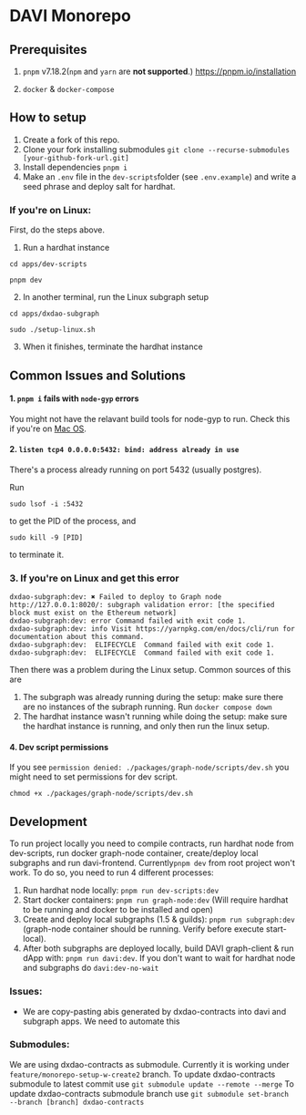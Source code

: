 # DAVI Monorepo

## Prerequisites

1. `pnpm` v7.18.2(`npm` and `yarn` are **not supported**.)
https://pnpm.io/installation

2. `docker` & `docker-compose`

## How to setup

1. Create a fork of this repo.
2. Clone your fork installing submodules `git clone --recurse-submodules [your-github-fork-url.git]`
3. Install dependencies `pnpm i`
4. Make an `.env` file in the `dev-scripts`folder (see `.env.example`) and write a seed phrase and deploy salt for hardhat.

### If you're on Linux:

First, do the steps above.

1. Run a hardhat instance

```
cd apps/dev-scripts

pnpm dev
```

2. In another terminal, run the Linux subgraph setup

```
cd apps/dxdao-subgraph

sudo ./setup-linux.sh
```

3. When it finishes, terminate the hardhat instance

## Common Issues and Solutions

#### 1. `pnpm i` fails with `node-gyp` errors

You might not have the relavant build tools for node-gyp to run. Check this if you're on [Mac OS](https://github.com/nodejs/node-gyp/blob/HEAD/macOS_Catalina.md#The-acid-test).

#### 2. `listen tcp4 0.0.0.0:5432: bind: address already in use`

There's a process already running on port 5432 (usually postgres).

Run

```
sudo lsof -i :5432
```

to get the PID of the process, and

```
sudo kill -9 [PID]
```

to terminate it.

### 3. If you're on Linux and get this error

```
dxdao-subgraph:dev: ✖ Failed to deploy to Graph node http://127.0.0.1:8020/: subgraph validation error: [the specified block must exist on the Ethereum network]
dxdao-subgraph:dev: error Command failed with exit code 1.
dxdao-subgraph:dev: info Visit https://yarnpkg.com/en/docs/cli/run for documentation about this command.
dxdao-subgraph:dev:  ELIFECYCLE  Command failed with exit code 1.
dxdao-subgraph:dev:  ELIFECYCLE  Command failed with exit code 1.
```

Then there was a problem during the Linux setup. Common sources of this are

1. The subgraph was already running during the setup: make sure there are no instances of the subraph running. Run `docker compose down`
2. The hardhat instance wasn't running while doing the setup: make sure the hardhat instance is running, and only then run the linux setup.



#### 4. Dev script permissions
If you see `permission denied: ./packages/graph-node/scripts/dev.sh` you might need to set permissions for dev script.  
```
chmod +x ./packages/graph-node/scripts/dev.sh
```

## Development

To run project locally you need to compile contracts, run hardhat node from dev-scripts, run docker graph-node container, create/deploy local subgraphs and run davi-frontend. Currently`pnpm dev` from root project won't work. To do so, you need to run 4 different processes:

1. Run hardhat node locally: ```pnpm run dev-scripts:dev``` 
2. Start docker containers: ```pnpm run graph-node:dev``` (Will require hardhat to be running and docker to be installed and open)
3. Create and deploy local subgraphs (1.5 & guilds): ```pnpm run subgraph:dev``` (graph-node container should be running. Verify before execute start-local).
4. After both subgraphs are deployed locally, build DAVI graph-client & run dApp with:  ```pnpm run davi:dev```. If you don't want to wait for hardhat node and subgraphs do `davi:dev-no-wait`


### Issues:
- We are copy-pasting abis generated by dxdao-contracts into davi and subgraph apps. We need to automate this

### Submodules: 
We are using dxdao-contracts as submodule. Currently it is working under `feature/monorepo-setup-w-create2` branch. 
To update dxdao-contracts submodule to latest commit use `git submodule update --remote --merge`
To update dxdao-contracts submodule branch use `git submodule set-branch --branch [branch] dxdao-contracts`